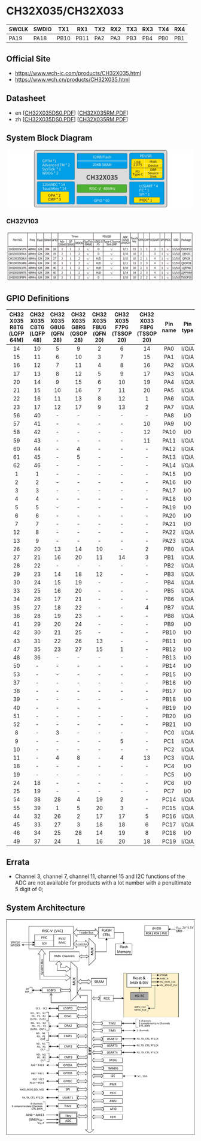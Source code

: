 # CH32X035/CH32X033
| SWCLK | SWDIO | TX1  | RX1  | TX2  | RX2  | TX3  | RX3  | TX4  | RX4  |
|-------|-------|------|------|------|------|------|------|------|------|
| PA19  | PA18  | PB10 | PB11 | PA2  | PA3  | PB3  | PB4  | PB0  | PB1  |

## Official Site
- https://www.wch-ic.com/products/CH32X035.html
- https://www.wch.cn/products/CH32X035.html

## Datasheet
- en [[CH32X035DS0.PDF](https://ch32-riscv-ug.github.io/CH32X035/datasheet_en/CH32X035DS0.PDF)] [[CH32X035RM.PDF](https://ch32-riscv-ug.github.io/CH32X035/datasheet_en/CH32X035RM.PDF)]
- zh [[CH32X035DS0.PDF](https://ch32-riscv-ug.github.io/CH32X035/datasheet_zh/CH32X035DS0.PDF)] [[CH32X035RM.PDF](https://ch32-riscv-ug.github.io/CH32X035/datasheet_zh/CH32X035RM.PDF)]

## System Block Diagram
<img src="image/system_CH32X035.png" />

### CH32V103
<img src="image/product_CH32X035.jpg" />

## GPIO Definitions
<table>
    <thead>
        <tr>
            <th>CH32&#8203;X035&#8203;R8T6&#8203;(LQFP&#8203;64M)</th>
            <th>CH32&#8203;X035&#8203;C8T6&#8203;(LQFP&#8203;48)</th>
            <th>CH32&#8203;X035&#8203;G8U6&#8203;(QFN&#8203;28)</th>
            <th>CH32&#8203;X035&#8203;G8R6&#8203;(QSOP&#8203;28)</th>
            <th>CH32&#8203;X035&#8203;F8U6&#8203;(QFN&#8203;20)</th>
            <th>CH32&#8203;X035&#8203;F7P6&#8203;(TSSOP&#8203;20)</th>
            <th>CH32&#8203;X033&#8203;F8P6&#8203;(TSSOP&#8203;20)</th>
            <th>Pin name</th>
            <th>Pin type</th>
            <th>Main function&#8203;(after reset)</th>
            <th>Note</th>
        </tr>
    </thead>
    <tbody align="center">
        <tr>
            <td>14</td>
            <td>10</td>
            <td>5</td>
            <td>9</td>
            <td>2</td>
            <td>6</td>
            <td>14</td>
            <td>PA0</td>
            <td>I/O/A</td>
            <td>PA0</td>
            <td></td>
        </tr>
        <tr>
            <td>15</td>
            <td>11</td>
            <td>6</td>
            <td>10</td>
            <td>3</td>
            <td>7</td>
            <td>15</td>
            <td>PA1</td>
            <td>I/O/A</td>
            <td>PA1</td>
            <td></td>
        </tr>
        <tr>
            <td>16</td>
            <td>12</td>
            <td>7</td>
            <td>11</td>
            <td>4</td>
            <td>8</td>
            <td>16</td>
            <td>PA2</td>
            <td>I/O/A</td>
            <td>PA2</td>
            <td>TX2</td>
        </tr>
        <tr>
            <td>17</td>
            <td>13</td>
            <td>8</td>
            <td>12</td>
            <td>5</td>
            <td>9</td>
            <td>17</td>
            <td>PA3</td>
            <td>I/O/A</td>
            <td>PA3</td>
            <td>RX2</td>
        </tr>
        <tr>
            <td>20</td>
            <td>14</td>
            <td>9</td>
            <td>15</td>
            <td>6</td>
            <td>10</td>
            <td>19</td>
            <td>PA4</td>
            <td>I/O/A</td>
            <td>PA4</td>
            <td></td>
        </tr>
        <tr>
            <td>21</td>
            <td>15</td>
            <td>10</td>
            <td>16</td>
            <td>7</td>
            <td>11</td>
            <td>20</td>
            <td>PA5</td>
            <td>I/O/A</td>
            <td>PA5</td>
            <td></td>
        </tr>
        <tr>
            <td>22</td>
            <td>16</td>
            <td>11</td>
            <td>13</td>
            <td>8</td>
            <td>12</td>
            <td>1</td>
            <td>PA6</td>
            <td>I/O/A</td>
            <td>PA6</td>
            <td></td>
        </tr>
        <tr>
            <td>23</td>
            <td>17</td>
            <td>12</td>
            <td>17</td>
            <td>9</td>
            <td>13</td>
            <td>2</td>
            <td>PA7</td>
            <td>I/O/A</td>
            <td>PA7</td>
            <td></td>
        </tr>
        <tr>
            <td>56</td>
            <td>40</td>
            <td>-</td>
            <td>-</td>
            <td>-</td>
            <td>-</td>
            <td>-</td>
            <td>PA8</td>
            <td>I/O</td>
            <td>PA8</td>
            <td></td>
        </tr>
        <tr>
            <td>57</td>
            <td>41</td>
            <td>-</td>
            <td>-</td>
            <td>-</td>
            <td>-</td>
            <td>10</td>
            <td>PA9</td>
            <td>I/O</td>
            <td>PA9</td>
            <td></td>
        </tr>
        <tr>
            <td>58</td>
            <td>42</td>
            <td>-</td>
            <td>-</td>
            <td>-</td>
            <td>-</td>
            <td>12</td>
            <td>PA10</td>
            <td>I/O</td>
            <td>PA10</td>
            <td></td>
        </tr>
        <tr>
            <td>59</td>
            <td>43</td>
            <td>-</td>
            <td>-</td>
            <td>-</td>
            <td>-</td>
            <td>11</td>
            <td>PA11</td>
            <td>I/O/A</td>
            <td>PA11</td>
            <td></td>
        </tr>
        <tr>
            <td>60</td>
            <td>44</td>
            <td>-</td>
            <td>4</td>
            <td>-</td>
            <td>-</td>
            <td>-</td>
            <td>PA12</td>
            <td>I/O/A</td>
            <td>PA12</td>
            <td></td>
        </tr>
        <tr>
            <td>61</td>
            <td>45</td>
            <td>-</td>
            <td>5</td>
            <td>-</td>
            <td>-</td>
            <td>-</td>
            <td>PA13</td>
            <td>I/O/A</td>
            <td>PA13</td>
            <td></td>
        </tr>
        <tr>
            <td>62</td>
            <td>46</td>
            <td>-</td>
            <td>-</td>
            <td>-</td>
            <td>-</td>
            <td>-</td>
            <td>PA14</td>
            <td>I/O/A</td>
            <td>PA14</td>
            <td></td>
        </tr>
        <tr>
            <td>1</td>
            <td>1</td>
            <td>-</td>
            <td>-</td>
            <td>-</td>
            <td>-</td>
            <td>-</td>
            <td>PA15</td>
            <td>I/O</td>
            <td>PA15</td>
            <td></td>
        </tr>
        <tr>
            <td>2</td>
            <td>2</td>
            <td>-</td>
            <td>-</td>
            <td>-</td>
            <td>-</td>
            <td>-</td>
            <td>PA16</td>
            <td>I/O</td>
            <td>PA16</td>
            <td></td>
        </tr>
        <tr>
            <td>3</td>
            <td>3</td>
            <td>-</td>
            <td>-</td>
            <td>-</td>
            <td>-</td>
            <td>-</td>
            <td>PA17</td>
            <td>I/O</td>
            <td>PA17</td>
            <td></td>
        </tr>
        <tr>
            <td>4</td>
            <td>4</td>
            <td>-</td>
            <td>-</td>
            <td>-</td>
            <td>-</td>
            <td>-</td>
            <td>PA18</td>
            <td>I/O</td>
            <td>PA18</td>
            <td></td>
        </tr>
        <tr>
            <td>5</td>
            <td>5</td>
            <td>-</td>
            <td>-</td>
            <td>-</td>
            <td>-</td>
            <td>-</td>
            <td>PA19</td>
            <td>I/O</td>
            <td>PA19</td>
            <td></td>
        </tr>
        <tr>
            <td>6</td>
            <td>6</td>
            <td>-</td>
            <td>-</td>
            <td>-</td>
            <td>-</td>
            <td>-</td>
            <td>PA20</td>
            <td>I/O</td>
            <td>PA20</td>
            <td></td>
        </tr>
        <tr>
            <td>7</td>
            <td>7</td>
            <td>-</td>
            <td>-</td>
            <td>-</td>
            <td>-</td>
            <td>-</td>
            <td>PA21</td>
            <td>I/O</td>
            <td>PA21</td>
            <td></td>
        </tr>
        <tr>
            <td>12</td>
            <td>8</td>
            <td>-</td>
            <td>-</td>
            <td>-</td>
            <td>-</td>
            <td>-</td>
            <td>PA22</td>
            <td>I/O/A</td>
            <td>PA22</td>
            <td></td>
        </tr>
        <tr>
            <td>13</td>
            <td>9</td>
            <td>-</td>
            <td>-</td>
            <td>-</td>
            <td>-</td>
            <td>-</td>
            <td>PA23</td>
            <td>I/O/A</td>
            <td>PA23</td>
            <td></td>
        </tr>
        <tr>
            <td>26</td>
            <td>20</td>
            <td>13</td>
            <td>14</td>
            <td>10</td>
            <td>-</td>
            <td>2</td>
            <td>PB0</td>
            <td>I/O/A</td>
            <td>PB0</td>
            <td>TX4</td>
        </tr>
        <tr>
            <td>27</td>
            <td>21</td>
            <td>16</td>
            <td>20</td>
            <td>11</td>
            <td>14</td>
            <td>3</td>
            <td>PB1</td>
            <td>I/O/A</td>
            <td>PB1</td>
            <td>RX4</td>
        </tr>
        <tr>
            <td>28</td>
            <td>22</td>
            <td>-</td>
            <td>-</td>
            <td>-</td>
            <td>-</td>
            <td>-</td>
            <td>PB2</td>
            <td>I/O/A</td>
            <td>PB2</td>
            <td></td>
        </tr>
        <tr>
            <td>29</td>
            <td>23</td>
            <td>14</td>
            <td>18</td>
            <td>12</td>
            <td>-</td>
            <td>-</td>
            <td>PB3</td>
            <td>I/O/A</td>
            <td>PB3</td>
            <td>TX3</td>
        </tr>
        <tr>
            <td>30</td>
            <td>24</td>
            <td>15</td>
            <td>19</td>
            <td>-</td>
            <td>-</td>
            <td>-</td>
            <td>PB4</td>
            <td>I/O/A</td>
            <td>PB4</td>
            <td>RX3</td>
        </tr>
        <tr>
            <td>33</td>
            <td>25</td>
            <td>16</td>
            <td>20</td>
            <td>-</td>
            <td>-</td>
            <td>-</td>
            <td>PB5</td>
            <td>I/O/A</td>
            <td>PB5</td>
            <td></td>
        </tr>
        <tr>
            <td>34</td>
            <td>26</td>
            <td>17</td>
            <td>21</td>
            <td>-</td>
            <td>-</td>
            <td>-</td>
            <td>PB6</td>
            <td>I/O/A</td>
            <td>PB6</td>
            <td></td>
        </tr>
        <tr>
            <td>35</td>
            <td>27</td>
            <td>18</td>
            <td>22</td>
            <td>-</td>
            <td>-</td>
            <td>4</td>
            <td>PB7</td>
            <td>I/O/A</td>
            <td>PB7</td>
            <td></td>
        </tr>
        <tr>
            <td>36</td>
            <td>28</td>
            <td>19</td>
            <td>23</td>
            <td>-</td>
            <td>-</td>
            <td>-</td>
            <td>PB8</td>
            <td>I/O/A</td>
            <td>PB8</td>
            <td></td>
        </tr>
        <tr>
            <td>41</td>
            <td>29</td>
            <td>20</td>
            <td>24</td>
            <td>-</td>
            <td>-</td>
            <td>-</td>
            <td>PB9</td>
            <td>I/O</td>
            <td>PB9</td>
            <td></td>
        </tr>
        <tr>
            <td>42</td>
            <td>30</td>
            <td>21</td>
            <td>25</td>
            <td>-</td>
            <td>-</td>
            <td>-</td>
            <td>PB10</td>
            <td>I/O</td>
            <td>PB10</td>
            <td>TX1</td>
        </tr>
        <tr>
            <td>43</td>
            <td>31</td>
            <td>22</td>
            <td>26</td>
            <td>13</td>
            <td>-</td>
            <td>-</td>
            <td>PB11</td>
            <td>I/O</td>
            <td>PB11</td>
            <td>RX1</td>
        </tr>
        <tr>
            <td>47</td>
            <td>35</td>
            <td>23</td>
            <td>27</td>
            <td>15</td>
            <td>1</td>
            <td>-</td>
            <td>PB12</td>
            <td>I/O</td>
            <td>PB12</td>
            <td></td>
        </tr>
        <tr>
            <td>48</td>
            <td>36</td>
            <td>-</td>
            <td>-</td>
            <td>-</td>
            <td>-</td>
            <td>-</td>
            <td>PB13</td>
            <td>I/O</td>
            <td>PB13</td>
            <td></td>
        </tr>
        <tr>
            <td>50</td>
            <td>-</td>
            <td>-</td>
            <td>-</td>
            <td>-</td>
            <td>-</td>
            <td>-</td>
            <td>PB14</td>
            <td>I/O</td>
            <td>PB14</td>
            <td></td>
        </tr>
        <tr>
            <td>53</td>
            <td>-</td>
            <td>-</td>
            <td>-</td>
            <td>-</td>
            <td>-</td>
            <td>-</td>
            <td>PB15</td>
            <td>I/O</td>
            <td>PB15</td>
            <td></td>
        </tr>
        <tr>
            <td>37</td>
            <td>-</td>
            <td>-</td>
            <td>-</td>
            <td>-</td>
            <td>-</td>
            <td>-</td>
            <td>PB16</td>
            <td>I/O</td>
            <td>PB16</td>
            <td></td>
        </tr>
        <tr>
            <td>38</td>
            <td>-</td>
            <td>-</td>
            <td>-</td>
            <td>-</td>
            <td>-</td>
            <td>-</td>
            <td>PB17</td>
            <td>I/O</td>
            <td>PB17</td>
            <td></td>
        </tr>
        <tr>
            <td>39</td>
            <td>-</td>
            <td>-</td>
            <td>-</td>
            <td>-</td>
            <td>-</td>
            <td>-</td>
            <td>PB18</td>
            <td>I/O</td>
            <td>PB18</td>
            <td></td>
        </tr>
        <tr>
            <td>40</td>
            <td>-</td>
            <td>-</td>
            <td>-</td>
            <td>-</td>
            <td></td>
            <td>-</td>
            <td>PB19</td>
            <td>I/O</td>
            <td>PB19</td>
            <td></td>
        </tr>
        <tr>
            <td>51</td>
            <td>-</td>
            <td>-</td>
            <td>-</td>
            <td>-</td>
            <td>-</td>
            <td>-</td>
            <td>PB20</td>
            <td>I/O</td>
            <td>PB20</td>
            <td></td>
        </tr>
        <tr>
            <td>52</td>
            <td>-</td>
            <td>-</td>
            <td>-</td>
            <td>-</td>
            <td>-</td>
            <td>-</td>
            <td>PB21</td>
            <td>I/O</td>
            <td>PB21</td>
            <td></td>
        </tr>
        <tr>
            <td>8</td>
            <td>-</td>
            <td>3</td>
            <td>-</td>
            <td>-</td>
            <td>-</td>
            <td>-</td>
            <td>PC0</td>
            <td>I/O/A</td>
            <td>PC0</td>
            <td></td>
        </tr>
        <tr>
            <td>9</td>
            <td>-</td>
            <td>-</td>
            <td>-</td>
            <td>-</td>
            <td>5</td>
            <td>-</td>
            <td>PC1</td>
            <td>I/O/A</td>
            <td>PC1</td>
            <td></td>
        </tr>
        <tr>
            <td>10</td>
            <td>-</td>
            <td>-</td>
            <td>-</td>
            <td>-</td>
            <td>-</td>
            <td>-</td>
            <td>PC2</td>
            <td>I/O/A</td>
            <td>PC2</td>
            <td></td>
        </tr>
        <tr>
            <td>11</td>
            <td>-</td>
            <td>4</td>
            <td>8</td>
            <td>-</td>
            <td>4</td>
            <td>13</td>
            <td>PC3</td>
            <td>I/O/A</td>
            <td>PC3</td>
            <td></td>
        </tr>
        <tr>
            <td>18</td>
            <td>-</td>
            <td>-</td>
            <td>-</td>
            <td>-</td>
            <td>-</td>
            <td>-</td>
            <td>PC4</td>
            <td>I/O</td>
            <td>PC4</td>
            <td></td>
        </tr>
        <tr>
            <td>19</td>
            <td>-</td>
            <td>-</td>
            <td>-</td>
            <td>-</td>
            <td>-</td>
            <td>-</td>
            <td>PC5</td>
            <td>I/O</td>
            <td>PC5</td>
            <td></td>
        </tr>
        <tr>
            <td>24</td>
            <td>18</td>
            <td>-</td>
            <td>-</td>
            <td>-</td>
            <td>-</td>
            <td>-</td>
            <td>PC6</td>
            <td>I/O</td>
            <td>PC6</td>
            <td></td>
        </tr>
        <tr>
            <td>25</td>
            <td>19</td>
            <td>-</td>
            <td>-</td>
            <td>-</td>
            <td>-</td>
            <td>-</td>
            <td>PC7</td>
            <td>I/O</td>
            <td>PC7</td>
            <td></td>
        </tr>
        <tr>
            <td>54</td>
            <td>38</td>
            <td>28</td>
            <td>4</td>
            <td>19</td>
            <td>2</td>
            <td>-</td>
            <td>PC14</td>
            <td>I/O/A</td>
            <td>PC14</td>
            <td></td>
        </tr>
        <tr>
            <td>55</td>
            <td>39</td>
            <td>1</td>
            <td>5</td>
            <td>20</td>
            <td>3</td>
            <td>-</td>
            <td>PC15</td>
            <td>I/O/A</td>
            <td>PC15</td>
            <td></td>
        </tr>
        <tr>
            <td>44</td>
            <td>32</td>
            <td>26</td>
            <td>2</td>
            <td>17</td>
            <td>17</td>
            <td>5</td>
            <td>PC16</td>
            <td>I/O/A</td>
            <td>PC16</td>
            <td></td>
        </tr>
        <tr>
            <td>45</td>
            <td>33</td>
            <td>27</td>
            <td>3</td>
            <td>18</td>
            <td>18</td>
            <td>6</td>
            <td>PC17</td>
            <td>I/O/A</td>
            <td>PC17</td>
            <td></td>
        </tr>
        <tr>
            <td>46</td>
            <td>34</td>
            <td>25</td>
            <td>28</td>
            <td>14</td>
            <td>19</td>
            <td>8</td>
            <td>PC18</td>
            <td>I/O</td>
            <td>PC18</td>
            <td>SWDIO</td>
        </tr>
        <tr>
            <td>49</td>
            <td>37</td>
            <td>24</td>
            <td>1</td>
            <td>16</td>
            <td>20</td>
            <td>18</td>
            <td>PC19</td>
            <td>I/O/A</td>
            <td>PC19</td>
            <td>SWCLK</td>
        </tr>
    </tbody>
</table>

## Errata
- Channel 3, channel 7, channel 11, channel 15 and I2C functions of the ADC are not available for products
with a lot number with a penultimate 5 digit of 0;

## System Architecture
<img src="image/architecture_CH32X035.png" />
